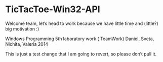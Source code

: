 TicTacToe-Win32-API
===================

Welcome team, let’s head to work because we have little time and (little?) big motivation :)

Windows Programming 5th laboratory work ( TeamWork)
Daniel, Sveta, Nichita, Valeria
2014

This is just a test change that I am going to revert, so please don’t pull it.
